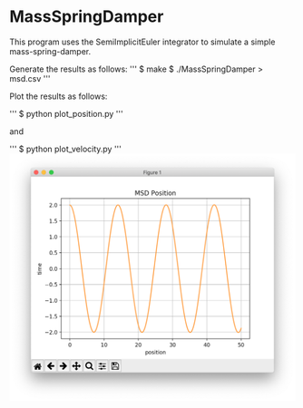 # MassSpringDamper

This program uses the SemiImplicitEuler integrator to simulate a simple mass-spring-damper.

Generate the results as follows:
'''
$ make
$ ./MassSpringDamper > msd.csv
'''

Plot the results as follows:

'''
$ python plot_position.py
'''

and

'''
$ python plot_velocity.py
'''
![MSD](images/MSD.png)
